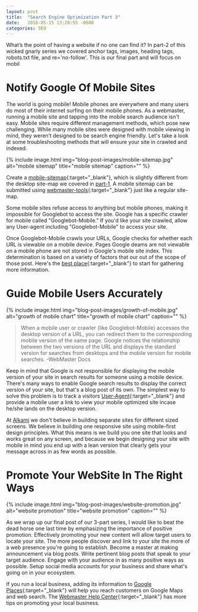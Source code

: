 ```yaml
---
layout: post
title:  "Search Engine Optimization Part 3"
date:   2016-05-15 13:20:55 -0600
categories: SEO
---
```


What’s the point of having a website if no one can find it? In part-2 of this wicked gnarly series we covered anchor tags, images, heading tags, robots.txt file, and re='no-follow'. This is our final part and will focus on mobil

# Notify Google Of Mobile Sites

The world is going mobile! Mobile phones are everywhere and many users do most of their internet surfing on their mobile phones. As a webmaster, running a mobile site and tapping into the mobile search audience isn't easy. Mobile sites require different management methods, which pose new challenging. While many mobile sites were designed with mobile viewing in mind, they weren’t designed to be search engine friendly. Let's take a look at some troubleshooting methods that will ensure your site in crawled and indexed.

{% include image.html
  img="blog-post-images/mobile-sitemap.jpg"
  alt="mobile sitemap"
  title="mobile sitemap"
  caption=""
%}

Create a [mobile-sitemap](https://support.google.com/webmasters/topic/2370586?rd=1){:target="_blank"}, which is slightly different from the desktop site-map we covered in [part-1](http://www.alkami.io/seo-part1). A mobile sitemap can be submitted using [webmaster-tools](https://support.google.com/webmasters/answer/156184){:target="_blank"} just like a regular site-map.

Some mobile sites refuse access to anything but mobile phones, making it impossible for Googlebot to access the site. Google has a specific crawler for mobile called "Googlebot-Mobile." If you'd like your site crawled, allow any User-agent including "Googlebot-Mobile" to access your site.

Once Googlebot-Mobile crawls your URLs, Google checks for whether each URL is viewable on a mobile device. Pages Google deams are not viewable on a mobile phone are not stored in Google's mobile site index. This determination is based on a variety of factors that our out of the scope of those post. Here's the [best place](https://support.google.com/webmasters/answer/72462){:target="_blank"} to start for gathering more information.

# Guide Mobile Users Accurately

{% include image.html
  img="blog-post-images/growth-of-mobile.jpg"
  alt="growth of mobile chart"
  title="growth of mobile chart"
  caption=""
%}

> When a mobile user or crawler (like Googlebot-Mobile) accesses the desktop version of a URL, you can redirect them to the corresponding mobile version of the same page. Google notices the relationship between the two versions of the URL and displays the standard version for searches from desktops and the mobile version for mobile searches. -WebMaster Docs

Keep in mind that Google is not responsible for displaying the mobile version of your site in search results for someone using a mobile device. There's many ways to enable Google search results to display the correct version of your site, but that's a blog post of its own. The simplest way to solve this problem is to track a visitors [User-Agent](http://www.whatsmyua.com/){:target="_blank"} and provide a mobile user a link to view your mobile optimized site incase he/she lands on the desktop version.

At [Alkami](http://www.alkami.io) we don't believe in building separate sites for different sized screens. We believe in building one responsive site using mobile-first design principles. What this means is we build you one site that looks and works great on any screen, and because we begin designing your site with mobile in mind you end up with a lean version that clearly gets your message across in as few words as possible.

# Promote Your WebSite In The Right Ways

{% include image.html
  img="blog-post-images/website-promotion.jpg"
  alt="website promotion"
  title="website promotion"
  caption=""
%}

As we wrap up our final post of our 3-part series, I would like to beat the dead horse one last time by emphasizing the importance of positive promotion. Effectively promoting your new content will allow target users to locate your site. The more people discover and link to your site the more of a web presence you're going to establish. Become a master at making announcement via blog posts. Write pertinent blog posts that speak to your target audience. Engage with your audience in as many positive ways as possible. Setup social media accounts for your business and share what's going on in your ecosystem.

If you run a local business, adding its information to [Google Places](https://www.google.com/business/?ppsrc=GPDA2){:target="_blank"} will help you reach customers on Google Maps and web search. The [Webmaster Help Center](https://support.google.com/webmasters/answer/92319){:target="_blank"} has more tips on promoting your local business.
